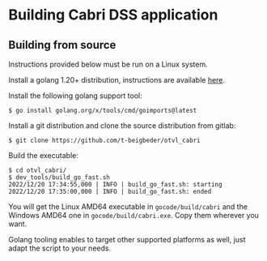 # Building Cabri DSS application

## Building from source

Instructions provided below must be run on a Linux system.

Install a golang 1.20+ distribution, instructions are available
[here](https://go.dev/doc/install). 

Install the following golang support tool:

    $ go install golang.org/x/tools/cmd/goimports@latest

Install a git distribution and clone the source distribution from gitlab:

    $ git clone https://github.com/t-beigbeder/otvl_cabri

Build the executable:

    $ cd otvl_cabri/
    $ dev_tools/build_go_fast.sh 
    2022/12/20 17:34:55,000 | INFO | build_go_fast.sh: starting
    2022/12/20 17:35:00,000 | INFO | build_go_fast.sh: ended

You will get the Linux AMD64 executable in `gocode/build/cabri`
and the Windows AMD64 one in `gocode/build/cabri.exe`. 
Copy them wherever you want.

Golang tooling enables to target other supported platforms as well, just adapt the script to your needs.
